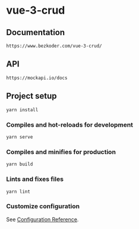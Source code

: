 # vue-3-crud


## Documentation
```
https://www.bezkoder.com/vue-3-crud/
```

## API
```
https://mockapi.io/docs
```

## Project setup
```
yarn install
```

### Compiles and hot-reloads for development
```
yarn serve
```

### Compiles and minifies for production
```
yarn build
```

### Lints and fixes files
```
yarn lint
```

### Customize configuration
See [Configuration Reference](https://cli.vuejs.org/config/).





